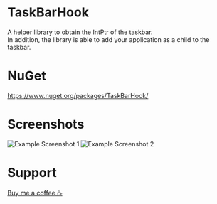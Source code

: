 # TaskBarHook

A helper library to obtain the IntPtr of the taskbar. <br />
In addition, the library is able to add your application as a child to the taskbar.

# NuGet

https://www.nuget.org/packages/TaskBarHook/

# Screenshots

![Example Screenshot 1](https://www.indie-dev.at/wp-content/uploads/2018/09/Taskbar1.png)
![Example Screenshot 2](https://www.indie-dev.at/wp-content/uploads/2018/09/Taskbar2.png)

# Support

[Buy me a coffee ☕](https://www.buymeacoffee.com/yoghurt)
